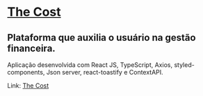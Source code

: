 # [The Cost](https://thecost.vercel.app)

## Plataforma que auxilia o usuário na gestão financeira.
Aplicação desenvolvida com React JS, TypeScript, Axios, styled-components, Json server, react-toastify e ContextAPI.

Link: [The Cost](https://thecost.vercel.app)
